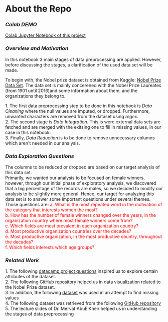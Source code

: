  
# About the Repo
### _Colab DEMO_
[Colab Jupyter Notebook of this project](https://colab.research.google.com/drive/1VXUu1ah3xMAFTwAhiaQCfBTRxIUI0ATO)
### _Overview and Motivation_

In this notebook 3 main stages of data preprocessing are applied. However, before discussing the stages, a clarification of the used data set will be made.  

To begin with, the Nobel prize dataset is obtained from Kaggle: [Nobel Prize Data Set](https://www.datacamp.com/projects/441). The data set is mainly concerened with the Nobel Prize Laureates (from 1901 until 2016)and some information about them, and the organizations they belong to.  

1\. The first data preprocessing step to be done in this notebook is _Data Cleaning_ where the null values are imputed, or dropped. Furthermore, unwanted characters are removed from the dataset using _regex_.  
2\. The second stage is _Data Integration_. This is were external data sets are fetched and are merged with the exitsing one to fill in missing values, in our case in this notebook.  
3\. Finally, _Data Reduction_ is to be done to remove unnecessary columns which aren't needed in our analysis.

### _Data Exploration Questions_

The columns to be reduced or dropped are based on our target analysis of this data set.  
Primarily, we wanted our analysis to be focused on female winners, however, through our initial phase of exploratory analysis, we discovered that a big percentage of the records are males, so we decided to modify our analysis to be slightly more general. Hence, our target for analyzing this data set is to answer some important questions under several themes. Those questions are: <span style="color:red">a. What is the most repeated word in the motivation of the category that interests women the most?</span>  
<span style="color:red">b. How has the number of female winners changed over the years, in the organization country where most female winners come from?</span>  
<span style="color:red">c. Which fields are most prevalent in each organization country?</span>  
<span style="color:red">d. Most productive organization countries over the decades?</span>  
<span style="color:red">e. Most productive organization, in the most productive country, throughout the decades?</span>  
<span style="color:red">f. Which fields interests which age groups?</span>  

### _Related Work_

1\. The following [datacamp project questions](https://www.datacamp.com/projects/309 ) inspired us to explore certain attributes of the dataset.  
2\. The following [GitHub repository](https://github.com/Oysiyl/DataCamp_Solutions_Python/tree/master/A%20Visual%20History%20of%20Nobel%20Prize%20Winners) helped us in data visualization related to the Nobel Prize dataset.  
3\. In addition, the following [dataset](https://dataverse.harvard.edu/dataset.xhtml?persistentId=doi:10.7910/DVN/6NJ5RN) was used in an attempt to find missing values  
4\. The following dataset was retrieved from the following [GitHub repository](https://github.com/Oysiyl/DataCamp_Solutions_Python/tree/master/A%20Visual%20History%20of%20Nobel%20Prize%20Winners/datasets?fbclid=IwAR1mcQVYCAtV9kuvMTuYFZn57RIp349HtELfGQTuUYRzw00zGPY-WE8J-4A)  
5\. The lecture slides of Dr. Mervat AbuElKheir helped us in understanding the stages of data preprocessing
